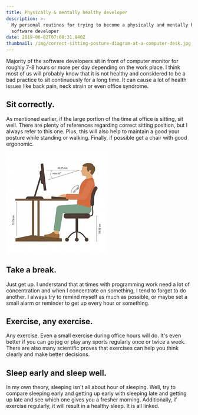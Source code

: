 ```yaml
---
title: Physically & mentally healthy developer
description: >-
  My personal routines for trying to become a physically and mentally healthy
  software developer
date: 2019-06-02T07:08:31.940Z
thumbnail: /img/correct-sitting-posture-diagram-at-a-computer-desk.jpg
---
```

Majority of the software developers sit in front of computer monitor for roughly 7-8 hours or more per day depending on the work place. I think most of us will probably know that it is not healthy and considered to be a bad practice to sit continuously for a long time. It can cause a lot of health issues like back pain, neck strain or even office syndrome.

## **Sit correctly.**

As mentioned earlier, if the large portion of the time at office is sitting, sit well. There are plenty of references regarding correct sitting position, but I always refer to this one. Plus, this will also help to maintain a good your posture while standing or walking. Finally, if possible get a chair with good ergonomic.

![Sitting position](/img/correct-sitting-posture-diagram-at-a-computer-desk.jpg "Sitting position")

## **Take a break.** 

Just get up. I understand that at times with programming work need a lot of concentration and when I concentrate on something, I tend to forget to do another. I always try to remind myself as much as possible, or maybe set a small alarm or reminder to get up every hour or something. 

## **Exercise, any exercise.**

Any exercise. Even a small exercise during office hours will do. It's even better if you can go jog or play any sports regularly once or twice a week. There are also many scientific proves that exercises can help you think clearly and make better decisions. 

## **Sleep early and sleep well.**

In my own theory, sleeping isn't all about hour of sleeping. Well, try to compare sleeping early and getting up early with sleeping late and getting up late and see which one gives you a fresher morning. Additionally, if exercise regularly, it will result in a healthy sleep. It is all linked.
